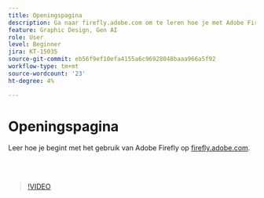 ```yaml
---
title: Openingspagina
description: Ga naar firefly.adobe.com om te leren hoe je met Adobe Firefly begint
feature: Graphic Design, Gen AI
role: User
level: Beginner
jira: KT-15035
source-git-commit: eb56f9ef10efa4155a6c96928048baaa966a5f92
workflow-type: tm+mt
source-wordcount: '23'
ht-degree: 4%

---
```


# Openingspagina

Leer hoe je begint met het gebruik van Adobe Firefly op [firefly.adobe.com](https://firefly.adobe.com/).

<br> 

>[!VIDEO](https://video.tv.adobe.com/v/3437816?quality=12&learn=on&hidetitle=true&captions=dut)

